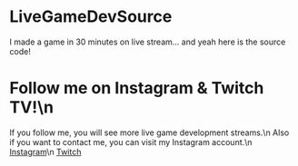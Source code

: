 # LiveGameDevSource
I made a game in 30 minutes on live stream... and yeah here is the source code!

# Follow me on Instagram & Twitch TV!\n
If you follow me, you will see more live game development streams.\n
Also if you want to contact me, you can visit my Instagram account.\n
[Instagram](https://wwww.instagram.com/darkarisharr)\n
[Twitch](https://www.twitch.tv/itswinly)
